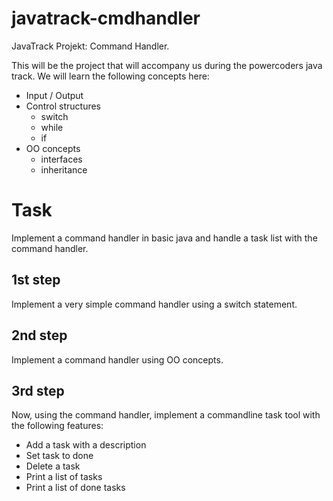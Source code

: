 # javatrack-cmdhandler
JavaTrack Projekt: Command Handler.

This will be the project that will accompany us during the powercoders java track. We will learn the following concepts here:
* Input / Output
* Control structures
  * switch
  * while
  * if
* OO concepts
  * interfaces
  * inheritance

# Task

Implement a command handler in basic java and handle a task list with the command handler.

## 1st step

Implement a very simple command handler using a switch statement.

## 2nd step

Implement a command handler using OO concepts.

## 3rd step

Now, using the command handler, implement a commandline task tool with the following features:

* Add a task with a description
* Set task to done
* Delete a task
* Print a list of tasks
* Print a list of done tasks

